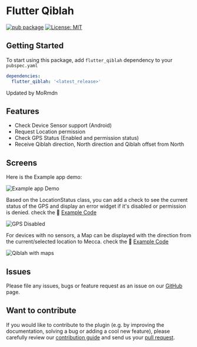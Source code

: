 # Flutter Qiblah

[![pub package](https://img.shields.io/pub/v/flutter_qiblah.svg)](https://pub.dev/packages/flutter_qiblah) [![License: MIT](https://img.shields.io/badge/License-MIT-yellow.svg)](https://opensource.org/licenses/MIT)  



## Getting Started

To start using this package, add `flutter_qiblah` dependency to your `pubspec.yaml`

```yaml
dependencies:
  flutter_qiblah: '<latest_release>'
```

Updated by MoRmdn

## Features

* Check Device Sensor support (Android)
* Request Location permission
* Check GPS Status (Enabled and permission status)
* Receive Qiblah direction, North direction and Qiblah offset from North


## Screens

Here is the Example app demo:

![Example app Demo](https://drive.google.com/uc?export=view&id=19nhSR_VUFczOIriDC2hHJ_nSzhQY8Mic)

Based on the LocationStatus class, you can add a check to see the current status of the GPS and display an error widget if it's disabled or permission is denied. 
check the :memo: [Example Code](https://github.com/medyas/flutter_qiblah/tree/master/example/)

![GPS Disabled](https://drive.google.com/uc?export=view&id=1vRB_GtFtK9sVCQIJqm3Tslsfy5hxQ6at)

For devices with no sensors, a Map can be displayed with the direction from the current/selected location to Mecca. 
check the :memo: [Example Code](https://github.com/medyas/flutter_qiblah/tree/master/example/)

![Qiblah with maps](https://drive.google.com/uc?export=view&id=1CeLQXEVYOO08EPDyl7ycOUvdRGoxrVjG)

## Issues

Please file any issues, bugs or feature request as an issue on our [GitHub](https://github.com/medyas/flutter_qiblah/issues) page.

## Want to contribute

If you would like to contribute to the plugin (e.g. by improving the documentation, solving a bug or adding a cool new feature), please carefully review our [contribution guide](CONTRIBUTING.md) and send us your [pull request](https://github.com/medyas/flutter_qiblah/pulls).
